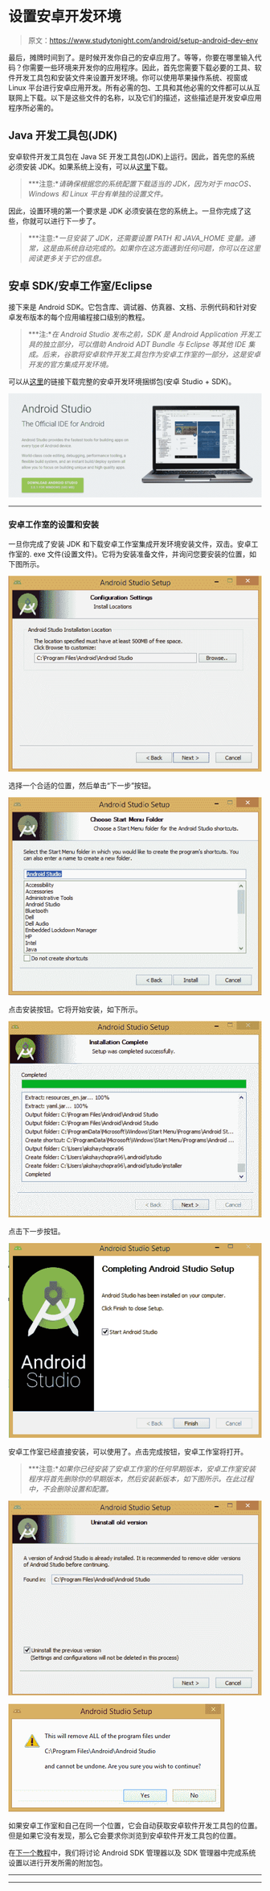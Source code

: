 # 设置安卓开发环境

> 原文：<https://www.studytonight.com/android/setup-android-dev-env>

最后，摊牌时间到了。是时候开发你自己的安卓应用了。等等，你要在哪里输入代码？你需要一些环境来开发你的应用程序。因此，首先您需要下载必要的工具、软件开发工具包和安装文件来设置开发环境。你可以使用苹果操作系统、视窗或 Linux 平台进行安卓应用开发。所有必需的包、工具和其他必需的文件都可以从互联网上下载。以下是这些文件的名称，以及它们的描述，这些描述是开发安卓应用程序所必需的。

## Java 开发工具包(JDK)

安卓软件开发工具包在 Java SE 开发工具包(JDK)上运行。因此，首先您的系统必须安装 JDK。如果系统上没有，可以从[这里](http://www.oracle.com/technetwork/java/javase/downloads/index.html)下载。

> ***注意:**请确保根据您的系统配置下载适当的 JDK，因为对于 macOS、Windows 和 Linux 平台有单独的设置文件。*

因此，设置环境的第一个要求是 JDK 必须安装在您的系统上。一旦你完成了这些，你就可以进行下一步了。

> ***注意:**一旦安装了 JDK，还需要设置 PATH 和 JAVA_HOME 变量。通常，这是由系统自动完成的。如果你在这方面遇到任何问题，你可以在这里阅读更多关于它的信息。*

## 安卓 SDK/安卓工作室/Eclipse

接下来是 Android SDK。它包含库、调试器、仿真器、文档、示例代码和针对安卓发布版本的每个应用编程接口级别的教程。

> ***注:**在 Android Studio 发布之前，SDK 是 Android Application 开发工具的独立部分，可以借助 Android ADT Bundle 与 Eclipse 等其他 IDE 集成。后来，谷歌将安卓软件开发工具包作为安卓工作室的一部分，这是安卓开发的官方集成开发环境。*

可以从[这里](https://developer.android.com/studio/index.html#downloads)的链接下载完整的安卓开发环境捆绑包(安卓 Studio + SDK)。

![Setup Android Development Environment](img/a972a2b4e77419a7644e5e9364b51f85.png)

* * *

### 安卓工作室的设置和安装

一旦你完成了安装 JDK 和下载安卓工作室集成开发环境安装文件，双击。安卓工作室的. exe 文件(设置文件)。它将为安装准备文件，并询问您要安装的位置，如下图所示。

![Setup Android Development Environment](img/6974919d28f5a7611a8d636094e4c204.png)

选择一个合适的位置，然后单击“下一步”按钮。

![Setup Android Development Environment](img/79c0721e5ba5143e8213490f731d09bb.png)

点击安装按钮。它将开始安装，如下所示。

![Setup Android Development Environment](img/ee1798560805bce00c008b442f5f409a.png)

点击下一步按钮。

![Setup Android Development Environment](img/8037ccc7aecd283d4e383ab31b40d7da.png)

安卓工作室已经直接安装，可以使用了。点击完成按钮，安卓工作室将打开。

> ***注意:**如果你已经安装了安卓工作室的任何早期版本，安卓工作室安装程序将首先删除你的早期版本，然后安装新版本，如下图所示。在此过程中，不会删除设置和配置。*

![Setup Android Development Environment](img/c8d3c0a82f2eaac139f82095d6d8ee05.png)

![Setup Android Development Environment](img/a21a21bb16c34a5abdcc05f816c51a1b.png)

如果安卓工作室和自己在同一个位置，它会自动获取安卓软件开发工具包的位置。但是如果它没有发现，那么它会要求你浏览到安卓软件开发工具包的位置。

在[下一个教程](adding-tools-packages-android-studio)中，我们将讨论 Android SDK 管理器以及 SDK 管理器中完成系统设置以进行开发所需的附加包。

* * *

* * *